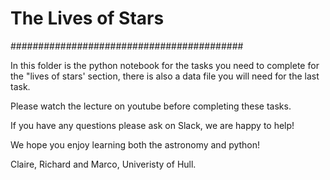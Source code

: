 # The Lives of Stars


##########################################

In this folder is the python notebook for the tasks you need to complete for the "lives of stars' section, there is also a data file you will need for the last task.

Please watch the lecture on youtube before completing these tasks.

If you have any questions please ask on Slack, we are happy to help!

We hope you enjoy learning both the astronomy and python!


Claire, Richard and Marco, Univeristy of Hull.
